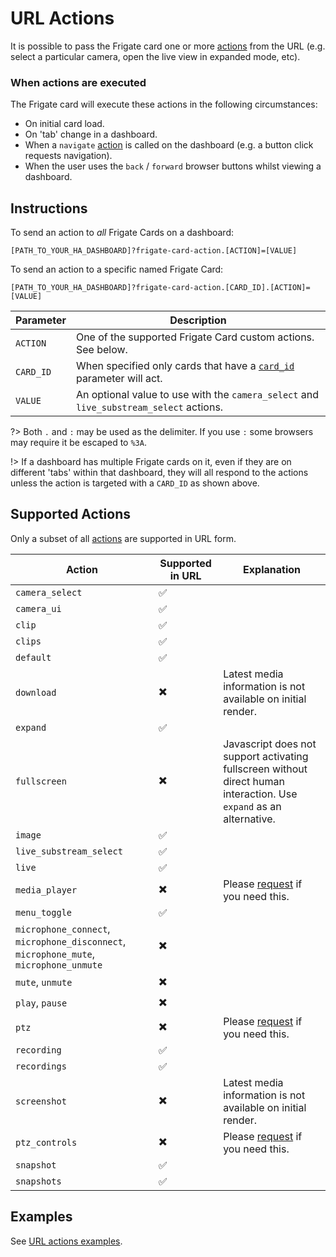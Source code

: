 # URL Actions

It is possible to pass the Frigate card one or more
[actions](../configuration/actions/README.md) from the URL (e.g. select a particular
camera, open the live view in expanded mode, etc).

### When actions are executed

The Frigate card will execute these actions in the following circumstances:

- On initial card load.
- On 'tab' change in a dashboard.
- When a `navigate` [action](https://www.home-assistant.io/dashboards/actions/)
  is called on the dashboard (e.g. a button click requests navigation).
- When the user uses the `back` / `forward` browser buttons whilst viewing a
  dashboard.

## Instructions

To send an action to _all_ Frigate Cards on a dashboard:

```
[PATH_TO_YOUR_HA_DASHBOARD]?frigate-card-action.[ACTION]=[VALUE]
```

To send an action to a specific named Frigate Card:

```
[PATH_TO_YOUR_HA_DASHBOARD]?frigate-card-action.[CARD_ID].[ACTION]=[VALUE]
```

| Parameter | Description                                                                                       |
| --------- | ------------------------------------------------------------------------------------------------- |
| `ACTION`  | One of the supported Frigate Card custom actions. See below.                                      |
| `CARD_ID` | When specified only cards that have a [`card_id`](../configuration/README.md) parameter will act. |
| `VALUE`   | An optional value to use with the `camera_select` and `live_substream_select` actions.            |

?> Both `.` and `:` may be used as the delimiter. If you use `:` some
browsers may require it be escaped to `%3A`.

!> If a dashboard has multiple Frigate cards on it, even if they are on
different 'tabs' within that dashboard, they will all respond to the actions
unless the action is targeted with a `CARD_ID` as shown above.

## Supported Actions

Only a subset of all [actions](../configuration/actions/README.md) are supported in URL form.

| Action                                                                                | Supported in URL         | Explanation                                                                                                         |
| ------------------------------------------------------------------------------------- | ------------------------ | ------------------------------------------------------------------------------------------------------------------- |
| `camera_select`                                                                       | :white_check_mark:       |                                                                                                                     |
| `camera_ui`                                                                           | :white_check_mark:       |                                                                                                                     |
| `clip`                                                                                | :white_check_mark:       |                                                                                                                     |
| `clips`                                                                               | :white_check_mark:       |                                                                                                                     |
| `default`                                                                             | :white_check_mark:       |                                                                                                                     |
| `download`                                                                            | :heavy_multiplication_x: | Latest media information is not available on initial render.                                                        |
| `expand`                                                                              | :white_check_mark:       |                                                                                                                     |
| `fullscreen`                                                                          | :heavy_multiplication_x: | Javascript does not support activating fullscreen without direct human interaction. Use `expand` as an alternative. |
| `image`                                                                               | :white_check_mark:       |                                                                                                                     |
| `live_substream_select`                                                               | :white_check_mark:       |                                                                                                                     |
| `live`                                                                                | :white_check_mark:       |                                                                                                                     |
| `media_player`                                                                        | :heavy_multiplication_x: | Please [request](https://github.com/dermotduffy/frigate-hass-card/issues) if you need this.                         |
| `menu_toggle`                                                                         | :white_check_mark:       |                                                                                                                     |
| `microphone_connect`, `microphone_disconnect`, `microphone_mute`, `microphone_unmute` | :heavy_multiplication_x: |                                                                                                                     |
| `mute`, `unmute`                                                                      | :heavy_multiplication_x: |                                                                                                                     |
| `play`, `pause`                                                                       | :heavy_multiplication_x: |                                                                                                                     |
| `ptz`                                                                                 | :heavy_multiplication_x: | Please [request](https://github.com/dermotduffy/frigate-hass-card/issues) if you need this.                         |
| `recording`                                                                           | :white_check_mark:       |                                                                                                                     |
| `recordings`                                                                          | :white_check_mark:       |                                                                                                                     |
| `screenshot`                                                                          | :heavy_multiplication_x: | Latest media information is not available on initial render.                                                        |
| `ptz_controls`                                                                        | :heavy_multiplication_x: | Please [request](https://github.com/dermotduffy/frigate-hass-card/issues) if you need this.                         |
| `snapshot`                                                                            | :white_check_mark:       |                                                                                                                     |
| `snapshots`                                                                           | :white_check_mark:       |                                                                                                                     |

## Examples

See [URL actions examples](../examples.md?id=url-actions).
